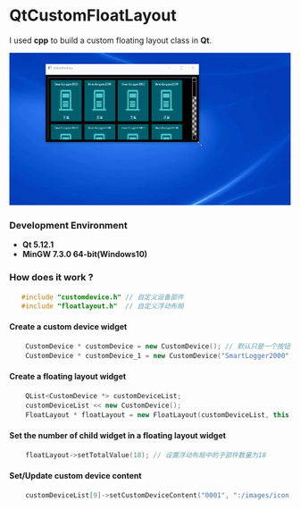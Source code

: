 # QtCustomFloatLayout

I used **cpp** to build a custom floating layout class in **Qt**. 

![FloatLayout][floatLayout]

### Development Environment

* **Qt 5.12.1**
* **MinGW 7.3.0 64-bit(Windows10)**

### How does it work ?

 ```c++
	#include "customdevice.h" // 自定义设备部件
	#include "floatlayout.h"  // 自定义浮动布局
 ```

#### Create a custom device widget

```c++
	CustomDevice * customDevice = new CustomDevice(); // 默认只是一个按钮
	CustomDevice * customDevice_1 = new CustomDevice("SmartLogger2000", ":/images/icon.jpg", "正常"); // 第一个参数设备名称，第二个参数是图标图片地址，第三个参数是设备状态 
```

#### Create a floating layout widget

```c++
	QList<CustomDevice *> customDeviceList;
	customDeviceList << new CustomDevice();
    FloatLayout * floatLayout = new FloatLayout(customDeviceList, this);
```

#### Set the number of child widget in a floating layout widget

```c++
	floatLayout->setTotalValue(18); // 设置浮动布局中的子部件数量为18
```

#### Set/Update custom device content

```c++
	customDeviceList[9]->setCustomDeviceContent("0001", ":/images/icon.jpg", "离线"); // 设置/修改第10个自定义设备部件的内容
```



[floatLayout]: markdownResource/floatLayout.gif